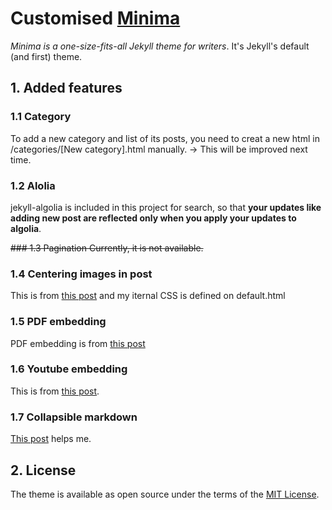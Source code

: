 # Customised [Minima](https://github.com/jekyll/minima)

*Minima is a one-size-fits-all Jekyll theme for writers*. It's Jekyll's default (and first) theme.  

## 1. Added features
### 1.1 Category

To add a new category and list of its posts, you need to creat a new html in /categories/[New category].html manually. -> This will be improved next time.

### 1.2 Alolia

jekyll-algolia is included in this project for search, so that **your updates like adding new post are reflected only when you apply your updates to algolia**.

~~### 1.3 Pagination 
Currently, it is not available.~~  

### 1.4 Centering images in post 
This is from [this post](https://thornelabs.net/posts/centering-images-with-jekyll-and-markdown.html) and my iternal CSS is defined on default.html

### 1.5 PDF embedding
PDF embedding is from [this post](https://jamesonzimmer.com/simple-pdf-embed-for-jekyll/)

### 1.6 Youtube embedding
This is from [this post](https://github.com/nathancy/jekyll-embed-video#embed-youtube). 

### 1.7 __Collapsible markdown__

[This post](https://gist.github.com/joyrexus/16041f2426450e73f5df9391f7f7ae5f) helps me.

## 2. License

The theme is available as open source under the terms of the [MIT License](http://opensource.org/licenses/MIT).
